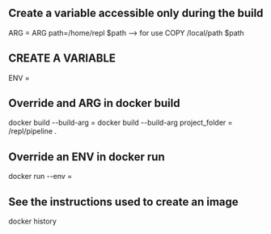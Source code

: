 ## Create a variable accessible only during the build
ARG <name>=<value>
ARG path=/home/repl
$path --> for use
COPY /local/path $path

## CREATE A VARIABLE
ENV <name>=<value>

##  Override and ARG in docker build
docker build --build-arg <name>=<value>
docker build --build-arg project_folder = /repl/pipeline .


## Override an ENV in docker run
docker run --env <key>=<value> <image-name>

## See the instructions used to create an image
docker history <image-name>

